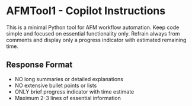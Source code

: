 <!-- Use this file to provide workspace-specific custom instructions to Copilot. For more details, visit https://code.visualstudio.com/docs/copilot/copilot-customization#_use-a-githubcopilotinstructionsmd-file -->

# AFMTool1 - Copilot Instructions

This is a minimal Python tool for AFM workflow automation.
Keep code simple and focused on essential functionality only.
Refrain always from comments and display only a progress indicator with estimated remaining 
time.

## Response Format
- NO long summaries or detailed explanations
- NO extensive bullet points or lists
- ONLY brief progress indicator with time estimate
- Maximum 2-3 lines of essential information